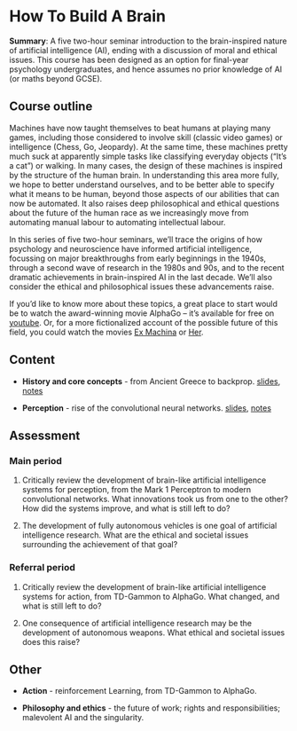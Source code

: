 # How To Build A Brain

**Summary**: A five two-hour seminar introduction to the brain-inspired nature of artificial intelligence (AI), ending with a discussion of moral and ethical issues. This course has been designed as an option for final-year psychology undergraduates, and hence assumes no prior knowledge of AI (or maths beyond GCSE). 

## Course outline

Machines have now taught themselves to beat humans at playing many games, including those considered to involve skill (classic video games) or intelligence (Chess, Go, Jeopardy). At the same time, these machines pretty much suck at apparently simple tasks like classifying everyday objects (“It’s a cat”) or walking. In many cases, the design of these machines is inspired by the structure of the human brain. In understanding this area more fully, we hope to better understand ourselves, and to be better able to specify what it means to be human, beyond those aspects of our abilities that can now be automated. It also raises deep philosophical and ethical questions about the future of the human race as we increasingly move from automating manual labour to automating intellectual labour. 

In this series of five two-hour seminars, we’ll trace the origins of how psychology and neuroscience have informed artificial intelligence, focussing on major breakthroughs from early beginnings in the 1940s, through a second wave of research in the 1980s and 90s, and to the recent dramatic achievements in brain-inspired AI in the last decade. We’ll also consider the ethical and philosophical issues these advancements raise. 

If you’d like to know more about these topics, a great place to start would be to watch the award-winning movie AlphaGo – it’s available for free on [youtube](https://www.youtube.com/watch?v=WXuK6gekU1Y). Or, for a more fictionalized account of the possible future of this field, you could watch the movies  [Ex Machina](https://en.wikipedia.org/wiki/Ex_Machina_(film)) or [Her](https://en.wikipedia.org/wiki/Her_(film)).  

## Content

- **History and core concepts** - from Ancient Greece to backprop. [slides](core.odp), [notes](core.md)

- **Perception** - rise of the convolutional neural networks. [slides](perception.odp), [notes](perception.md)

## Assessment 

### Main period

1. Critically review the development of brain-like artificial intelligence systems for perception, from the Mark 1 Perceptron to modern convolutional networks. What innovations took us from one to the other? How did the systems improve, and what is still left to do?

2. The development of fully autonomous vehicles is one goal of artificial intelligence research. What are the ethical and societal issues surrounding the achievement of that goal? 

### Referral period

1. Critically review the development of brain-like artificial intelligence systems for action, from TD-Gammon to AlphaGo. What changed, and what is still left to do?

2. One consequence of artificial intelligence research may be the development of autonomous weapons. What ethical and societal issues does this raise?

## Other

- **Action** - reinforcement Learning, from TD-Gammon to AlphaGo.

- **Philosophy and ethics** - the future of work; rights and responsibilities; malevolent AI and the singularity.
